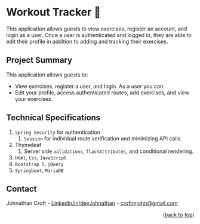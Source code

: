 # Workout Tracker 💪

This application allows guests to view exercises, register an account, and login as a user. Once a user is authenticated and logged in, they are able to edit their profile in addition to adding and tracking their exercises. 

## Project Summary
This application allows guests to:
- View exercises, register a user, and login.
As a user you can:
- Edit your profile, access authenticated routes, add exercises, and view your exercises.




## Technical Specifications

1. `Spring Security` for authentication
    1. `Session` for individual route verification and minimizing API calls.
1. Thymeleaf
    1. Server side `validations`, `flashAttributes`, and conditional rendering.
1. `Html`, `Css`, `JavaScript`
1. `Bootstrap 5`, `jQuery`
1. `Springboot`, `MariaDB`


## Contact

Johnathan Croft - [LinkedIn/in/devJohnathan](https://www.linkedin.com/in/devjohnathan/) - croftmjohn@gmail.com


<p align="right">(<a href="#top">back to top</a>)</p>

<!-- MARKDOWN LINKS & IMAGES -->

[linkedin-shield]: https://img.shields.io/badge/-LinkedIn-black.svg?style=for-the-badge&logo=linkedin&colorB=555
[linkedin-url]: https://www.linkedin.com/in/devjohnathan/
